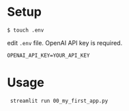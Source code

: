 # Setup

```terminal
$ touch .env
```

edit `.env` file. OpenAI API key is required.

```terminal:.env
OPENAI_API_KEY=YOUR_API_KEY
```

# Usage

```terminal
 streamlit run 00_my_first_app.py
```

